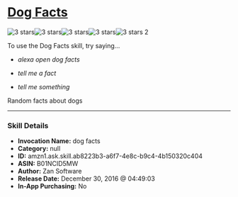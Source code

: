 # [Dog Facts](http://alexa.amazon.com/#skills/amzn1.ask.skill.ab8223b3-a6f7-4e8c-b9c4-4b150320c404)
![3 stars](../../images/ic_star_black_18dp_1x.png)![3 stars](../../images/ic_star_black_18dp_1x.png)![3 stars](../../images/ic_star_black_18dp_1x.png)![3 stars](../../images/ic_star_border_black_18dp_1x.png)![3 stars](../../images/ic_star_border_black_18dp_1x.png) 2

To use the Dog Facts skill, try saying...

* *alexa open dog facts*

* *tell me a fact*

* *tell me something*

Random facts about dogs

***

### Skill Details

* **Invocation Name:** dog facts
* **Category:** null
* **ID:** amzn1.ask.skill.ab8223b3-a6f7-4e8c-b9c4-4b150320c404
* **ASIN:** B01NCID5MW
* **Author:** Zan Software
* **Release Date:** December 30, 2016 @ 04:49:03
* **In-App Purchasing:** No
